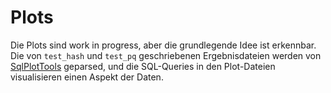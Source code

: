 # Plots

Die Plots sind work in progress, aber die grundlegende Idee ist erkennbar. Die von `test_hash` und `test_pq` geschriebenen Ergebnisdateien werden von [SqlPlotTools](https://github.com/bingmann/sqlplot-tools) geparsed, und die SQL-Queries in den Plot-Dateien visualisieren einen Aspekt der Daten.
